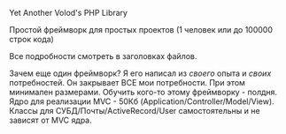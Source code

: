 Yet Another Volod's PHP Library

Простой фреймворк для простых проектов (1 человек или до 100000 строк кода)

Все подробности смотреть в заголовках файлов.

Зачем еще один фреймворк?
Я его написал из _своего_ опыта и _своих_ потребностей.
Он закрывает ВСЕ мои потребности. При этом минимален размерами.
Обучить кого-то этому фреймворку - полдня.
Ядро для реализации MVC - 50Кб (Application/Controller/Model/View).
Классы для СУБД/Почты/ActiveRecord/User самостоятельны и не зависят от MVC ядра.



